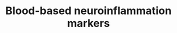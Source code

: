 ---
annotations:
- id: PW:0001018
  parent: disease pathway
  type: Pathway Ontology
  value: immune system disease pathway
- id: PW:0001412
  parent: disease pathway
  type: Pathway Ontology
  value: nervous system disease pathway
- id: DOID:0080848
  parent: disease by infectious agent
  type: Disease Ontology
  value: long COVID
- id: CL:0000081
  parent: animal cell
  type: Cell Type Ontology
  value: blood cell
- id: PW:0000577
  parent: signaling pathway
  type: Pathway Ontology
  value: cytokine and chemokine mediated signaling pathway
authors:
- Kristof-Kirps
- Mkutmon
- Eweitz
citedin: ''
communities: []
description: This figure presents a comprehensive overview of molecular markers associated
  with neuroinflammation, specifically focusing on potential blood-based markers.
  Markers are organized by biological function and relevance to specific neuroimmune
  processes. The markers are grouped into seven categories, including systemic innate-immune
  mediators; blood–brain barrier (BBB) disruption and vascular endothelial injury;
  glial activation, which is subdivided into astrocyte and microglial activation;
  neuromodulators and neuropeptides; neuronal injury markers; the neurotoxic metabolite
  quinolinic acid, a neuroactive product of the kynurenine pathway; and neurotrophic
  factors.
last-edited: 2025-07-03
ndex: null
organisms:
- Homo sapiens
redirect_from:
- /index.php/Pathway:WP5548
- /instance/WP5548
- /instance/WP5548_r139735
revision: r139735
schema-jsonld:
- '@context': https://schema.org/
  '@id': https://wikipathways.github.io/pathways/WP5548.html
  '@type': Dataset
  creator:
    '@type': Organization
    name: WikiPathways
  description: This figure presents a comprehensive overview of molecular markers
    associated with neuroinflammation, specifically focusing on potential blood-based
    markers. Markers are organized by biological function and relevance to specific
    neuroimmune processes. The markers are grouped into seven categories, including
    systemic innate-immune mediators; blood–brain barrier (BBB) disruption and vascular
    endothelial injury; glial activation, which is subdivided into astrocyte and microglial
    activation; neuromodulators and neuropeptides; neuronal injury markers; the neurotoxic
    metabolite quinolinic acid, a neuroactive product of the kynurenine pathway; and
    neurotrophic factors.
  keywords:
  - ADM
  - BDNF
  - CCL11
  - CCL2
  - CCL23
  - CCL5
  - CHI3L1
  - CRP
  - CX3CL1
  - DBI
  - GFAP
  - GRN
  - IL1B
  - IL6
  - NEFL
  - OLR1
  - Quinolinic acid
  - S100B
  - TAC1
  - TNF
  - TREM1
  - TREM2
  - TSPO
  license: CC0
  name: 'Blood-based neuroinflammation markers '
seo: CreativeWork
title: 'Blood-based neuroinflammation markers '
wpid: WP5548
---